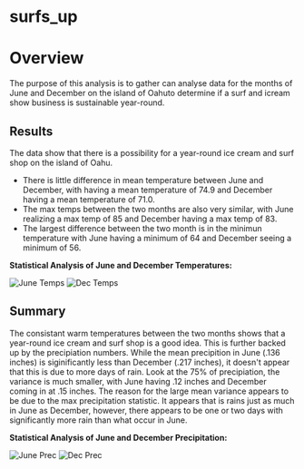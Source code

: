 # surfs_up

# **Overview**

The purpose of this analysis is to gather can analyse data for the months of June and December on the island of Oahuto determine if a surf and icream show business is sustainable year-round.

## **Results**

The data show that there is a possibility for a year-round ice cream and surf shop on the island of Oahu.

- There is little difference in mean temperature between June and December, with having a mean temperature of 74.9 and December having a mean temperature of 71.0.
- The max temps between the two months are also very similar, with June realizing a max temp of 85 and December having a max temp of 83.
- The largest difference between the two month is in the minimun temperature with June having a minimum of 64 and December seeing a minimum of 56.

**Statistical Analysis of June and December Temperatures:**

![June Temps](https://user-images.githubusercontent.com/78942457/115974628-0a025080-a52c-11eb-96dc-ee3a08a487b0.PNG) ![Dec Temps](https://user-images.githubusercontent.com/78942457/115974631-0d95d780-a52c-11eb-83c3-1a426905fe51.PNG)

## **Summary**

The consistant warm temperatures between the two months shows that a year-round ice cream and surf shop is a good idea. This is further backed up by the precipiation numbers.  While the mean precipition in June (.136 inches) is siginificantly less than December (.217 inches), it doesn't appear that this is due to more days of rain.  Look at the 75% of precipiation, the variance is much smaller, with June having .12 inches and December coming in at .15 inches.  The reason for the large mean variance appears to be due to the max precipitation statistic.  It appears that is rains just as much in June as December, however, there appears to be one or two days with significantly more rain than what occur in June.

**Statistical Analysis of June and December Precipitation:**

![June Prec](https://user-images.githubusercontent.com/78942457/115974814-80ec1900-a52d-11eb-886d-82901384cc74.PNG) ![Dec Prec](https://user-images.githubusercontent.com/78942457/115974815-85183680-a52d-11eb-9d91-e0844081de1e.PNG)
